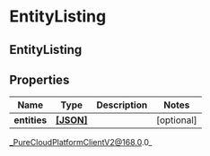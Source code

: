 # EntityListing

## EntityListing

## Properties

|Name | Type | Description | Notes|
|------------ | ------------- | ------------- | -------------|
| **entities** | [**[JSON]**]([null]) |  | [optional] |



_PureCloudPlatformClientV2@168.0.0_
